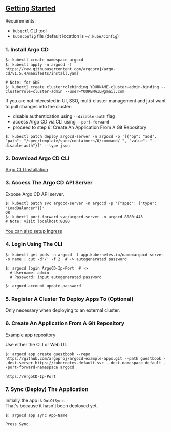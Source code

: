 ## [Getting Started](https://argoproj.github.io/argo-cd/getting_started/)

Requirements:
* `kubectl` CLI tool  
* `kubeconfig` file (default location is `~/.kube/config`)  

### 1. Install Argo CD

```
$: kubectl create namespace argocd
$: kubectl apply -n argocd -f https://raw.githubusercontent.com/argoproj/argo-cd/v1.5.4/manifests/install.yaml
```

```
# Note: for GKE
$: kubectl create clusterrolebinding YOURNAME-cluster-admin-binding --clusterrole=cluster-admin --user=YOUREMAIL@gmail.com
```

If you are not interested in UI, SSO, multi-cluster management and just want to pull changes into the cluster:
* disable authentication using `--disable-auth` flag
* access Argo CD via CLI using `--port-forward`
* proceed to step 6: Create An Application From A Git Repository

```
$: kubectl patch deploy argocd-server -n argocd -p '[{"op": "add", "path": "/spec/template/spec/containers/0/command/-", "value": "--disable-auth"}]' --type json
```

### 2. Download Argo CD CLI

[Argo CLI Installation](../InstallArgoCLI)  

### 3. Access The Argo CD API Server

Expose Argo CD API server.  

```
$: kubectl patch svc argocd-server -n argocd -p '{"spec": {"type": "LoadBalancer"}}'
OR
$: kubectl port-forward svc/argocd-server -n argocd 8080:443
# Note: visit localhost:8080
```

[You can also setup Ingress](../OperatorManual/IngressConfig)  

### 4. Login Using The CLI

```
$: kubectl get pods -n argocd -l app.kubernetes.io/name=argocd-server -o name | cut -d'/' -f 2  # -> autogenerated password

$: argocd login ArgoCD-Ip-Port  # ->
  # Username: admin
  # Password: input autogenerated password

$: argocd account update-password
```

### 5. Register A Cluster To Deploy Apps To (Optional)

Only necessary when deploying to an external cluster.  

### 6. Create An Application From A Git Repository

[Example app repository](../../Other/ArgoCDExampleApps)  

Use either the CLI or Web UI.  

```
$: argocd app create guestbook --repo https://github.com/argoproj/argocd-example-apps.git --path guestbook --dest-server https://kubernetes.default.svc --dest-namespace default --port-forward-namespace argocd
```

```
https://ArgoCD-Ip-Port
```

### 7. Sync (Deploy) The Application

Initially the app is `OutOfSync`.  
That's because it hasn't been deployed yet.  

```
$: argocd app sync App-Name
```

```
Press Sync
```
